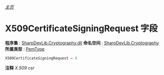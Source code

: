 ###### [主页](./Index.md "主页")
# X509CertificateSigningRequest 字段
**程序集** : [SharpDevLib.Cryptography.dll](./SharpDevLib.Cryptography.assembly.md "SharpDevLib.Cryptography.dll")
**命名空间** : [SharpDevLib.Cryptography](./SharpDevLib.Cryptography.namespace.md "SharpDevLib.Cryptography")
**所属类型** : [PemType](./SharpDevLib.Cryptography.PemType.md "PemType")
``` csharp
X509CertificateSigningRequest = 8
```
**注释**
*X.509 csr*

